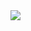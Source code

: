 <img src="https://github-readme-stats.vercel.app/api?username=godModeD&show_icons=true&theme=github_dark&hide_border=true"/>
